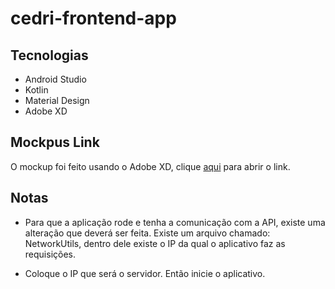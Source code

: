 # cedri-frontend-app

## Tecnologias

- Android Studio
- Kotlin
- Material Design
- Adobe XD

## Mockpus Link
O mockup foi feito usando o Adobe XD, clique [aqui](https://xd.adobe.com/view/8c5ce768-3c26-4bac-7d67-83d9ac597a7f-fa6d/) para abrir o link.

## Notas
- Para que a aplicação rode e tenha a comunicação com a API, existe uma alteração que deverá ser feita. Existe um arquivo chamado: NetworkUtils, dentro dele existe o IP da qual o aplicativo faz as requisições.

- Coloque o IP que será o servidor. Então inicie o aplicativo.
